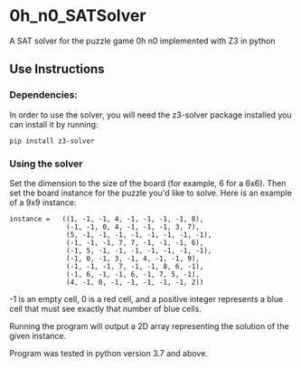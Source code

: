 # 0h_n0_SATSolver
A SAT solver for the puzzle game 0h n0 implemented with Z3 in python

## Use Instructions
### Dependencies:
In order to use the solver, you will need the z3-solver package installed you can install it by running:
```
pip install z3-solver
```
### Using the solver
Set the dimension to the size of the board (for example, 6 for a 6x6). Then set the board instance for the puzzle you'd like to solve. Here is an example of a 9x9 instance:
```
instance =   ((1, -1, -1, 4, -1, -1, -1, -1, 8),
              (-1, -1, 0, 4, -1, -1, -1, 3, 7),
              (5, -1, -1, -1, -1, -1, -1, -1, -1),
              (-1, -1, -1, 7, 7, -1, -1, -1, 6),
              (-1, 5, -1, -1, -1, -1, -1, -1, -1),
              (-1, 0, -1, 3, -1, 4, -1, -1, 9),
              (-1, -1, -1, 7, -1, -1, 8, 6, -1),
              (-1, 6, -1, -1, 6, -1, 7, 5, -1),
              (4, -1, 0, -1, -1, -1, -1, -1, 2))
```
-1 is an empty cell, 0 is a red cell, and a positive integer represents a blue cell that must see exactly that number of blue cells.

Running the program will output a 2D array representing the solution of the given instance.

Program was tested in python version 3.7 and above.
